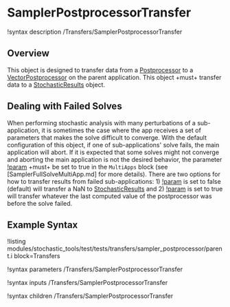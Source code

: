 # SamplerPostprocessorTransfer

!syntax description /Transfers/SamplerPostprocessorTransfer

## Overview

This object is designed to transfer data from a [Postprocessor](framework:/Postprocessors/index.md)
to a [VectorPostprocessor](framework:/VectorPostprocessors/index.md) on the parent application. This
object +must+ transfer data to a [StochasticResults](/StochasticResults.md)
object.

## Dealing with Failed Solves

When performing stochastic analysis with many perturbations of a sub-application,
it is sometimes the case where the app receives a set of parameters that makes the
solve difficult to converge. With the default configuration of this object, if one
of sub-applications' solve fails, the main application will abort. If it is expected
that some solves might not converge and aborting the main application is not the
desired behavior, the parameter [!param](/MultiApps/SamplerFullSolveMultiApp/ignore_solve_not_converge)
+must+ be set to true in the `MultiApps` block (see [SamplerFullSolveMultiApp.md]
for more details). There are two options for how to transfer results from failed
sub-applications: 1) [!param](/Transfers/SamplerPostprocessorTransfer/keep_solve_fail_value)
is set to false (default) will transfer a NaN to [StochasticResults](/StochasticResults.md)
and 2) [!param](/Transfers/SamplerPostprocessorTransfer/keep_solve_fail_value)
is set to true will transfer whatever the last computed value of the postprocessor was before the solve failed.

## Example Syntax

!listing modules/stochastic_tools/test/tests/transfers/sampler_postprocessor/parent.i block=Transfers

!syntax parameters /Transfers/SamplerPostprocessorTransfer

!syntax inputs /Transfers/SamplerPostprocessorTransfer

!syntax children /Transfers/SamplerPostprocessorTransfer

